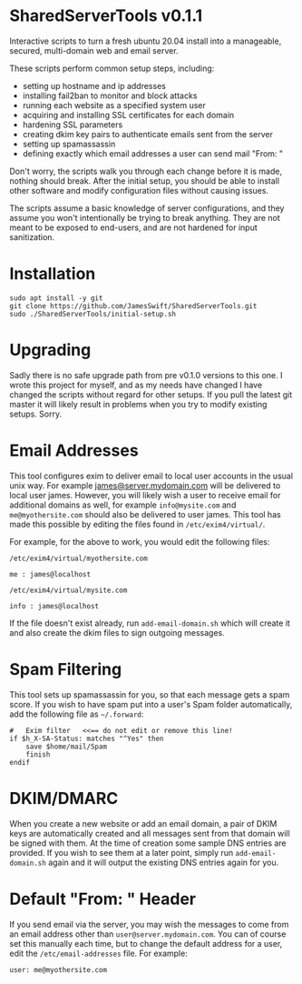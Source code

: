 # SharedServerTools v0.1.1
Interactive scripts to turn a fresh ubuntu 20.04 install into a manageable, secured, multi-domain web and email server.

These scripts perform common setup steps, including:
- setting up hostname and ip addresses
- installing fail2ban to monitor and block attacks
- running each website as a specified system user
- acquiring and installing SSL certificates for each domain
- hardening SSL parameters
- creating dkim key pairs to authenticate emails sent from the server
- setting up spamassassin
- defining exactly which email addresses a user can send mail "From: "

Don't worry, the scripts walk you through each change before it is made, nothing should break. After the initial setup, 
you should be able to install other software and modify configuration files without causing issues.

The scripts assume a basic knowledge of server configurations, and they assume you won't intentionally be trying to break 
anything. They are not meant to be exposed to end-users, and are not hardened for input sanitization.


# Installation
    sudo apt install -y git
    git clone https://github.com/JamesSwift/SharedServerTools.git
    sudo ./SharedServerTools/initial-setup.sh


# Upgrading
Sadly there is no safe upgrade path from pre v0.1.0 versions to this one. I wrote this project 
for myself, and as my needs 
have changed I have changed the scripts without regard for other setups. If you pull 
the latest git master it will likely result in problems when you try to modify existing 
setups. Sorry.


# Email Addresses
This tool configures exim to deliver email to local user accounts in the usual unix way. 
For example james@server.mydomain.com will be delivered to local user james. However, you 
will likely wish a user to receive email for additional domains as well, for example 
`info@mysite.com` and `me@myothersite.com` should also be delivered to user james. 
This tool has made this possible by editing the files found in `/etc/exim4/virtual/`.

For example, for the above to work, you would edit the following files:

`/etc/exim4/virtual/myothersite.com`

    me : james@localhost

`/etc/exim4/virtual/mysite.com`

    info : james@localhost

If the file doesn't exist already, run `add-email-domain.sh` which will create it and 
also create the dkim files to sign outgoing messages.


# Spam Filtering
This tool sets up spamassassin for you, so that each message gets a spam score. If you 
wish to have spam put into a user's Spam folder automatically, add the following file 
as `~/.forward`:

    #   Exim filter   <<== do not edit or remove this line!
    if $h_X-SA-Status: matches "^Yes" then
        save $home/mail/Spam
        finish
    endif


# DKIM/DMARC
When you create a new website or add an email domain, a pair of DKIM keys are 
automatically created and all messages sent from that domain will be signed with them. 
At the time of creation some sample DNS entries are provided. If you wish to see them 
at a later point, simply run `add-email-domain.sh` again and it will output the existing 
DNS entries again for you.


# Default "From: " Header
If you send email via the server, you may wish the messages to come from an email address 
other than `user@server.mydomain.com`. You can of course set this manually each time, but to 
change the default address for a user, edit the `/etc/email-addresses` file. For example:

    user: me@myothersite.com
